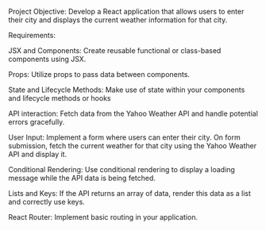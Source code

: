 Project Objective:
Develop a React application that allows users to enter their city and displays the current weather information for that city.

Requirements:

JSX and Components: Create reusable functional or class-based components using JSX.

Props: Utilize props to pass data between components.

State and Lifecycle Methods: Make use of state within your components and lifecycle methods or hooks

API interaction: Fetch data from the Yahoo Weather API and handle potential errors gracefully.

User Input: Implement a form where users can enter their city. On form submission, fetch the current weather for that city using the Yahoo Weather API and display it.

Conditional Rendering: Use conditional rendering to display a loading message while the API data is being fetched.

Lists and Keys: If the API returns an array of data, render this data as a list and correctly use keys.

React Router: Implement basic routing in your application.

